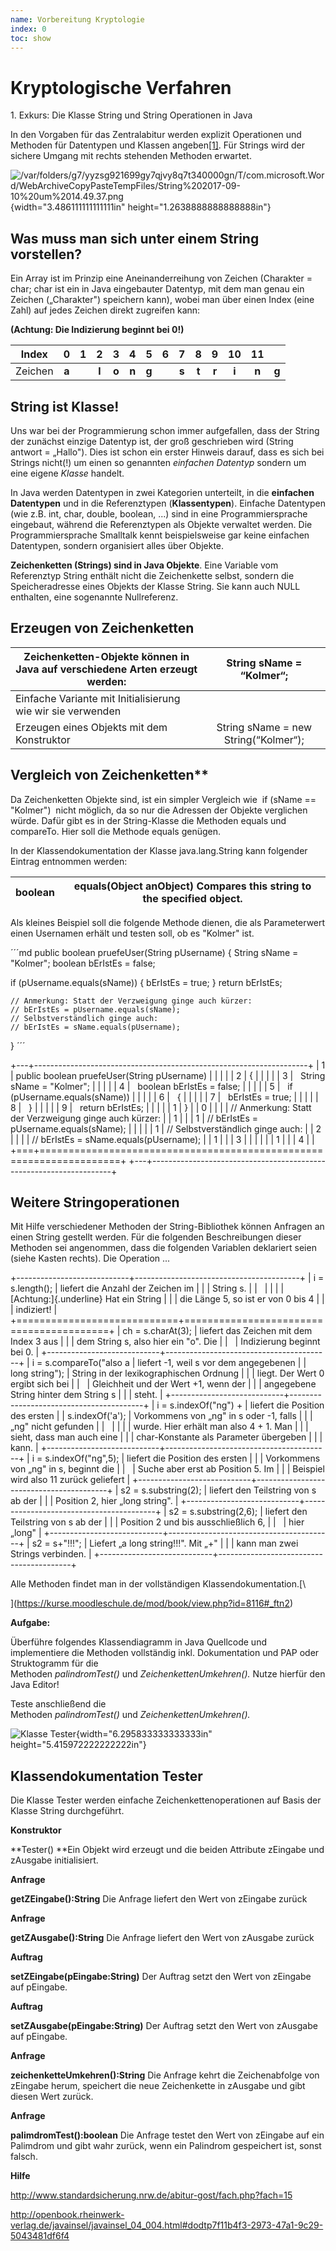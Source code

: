 ```yaml
---
name: Vorbereitung Kryptologie
index: 0
toc: show
---
```


# Kryptologische Verfahren

1\. Exkurs: Die Klasse String und String Operationen in Java

In den Vorgaben für das Zentralabitur werden explizit Operationen und
Methoden für Datentypen und Klassen
angeben[\[1\]](https://www.standardsicherung.schulministerium.nrw.de/cms/zentralabitur-gost/faecher/getfile.php?file=5438).
Für Strings wird der sichere Umgang mit rechts stehenden Methoden
erwartet.

![/var/folders/g7/yyzsg921699gy7qjvy8q7t340000gn/T/com.microsoft.Word/WebArchiveCopyPasteTempFiles/String%202017-09-10%20um%2014.49.37.png](./Bilder/stringoperationen/image1.png){width="3.486111111111111in"
height="1.2638888888888888in"} 

## Was muss man sich unter einem String vorstellen?

Ein Array ist im Prinzip eine Aneinanderreihung von Zeichen (Charakter =
char; char ist ein in Java eingebauter Datentyp, mit dem man genau ein
Zeichen („Charakter") speichern kann), wobei man über einen Index (eine
Zahl) auf jedes Zeichen direkt zugreifen kann: 

**(Achtung: Die Indizierung beginnt bei 0!)**


|  Index  |   0   | 1 |   2   |   3   |   4   |   5   | 6 |   7   |   8   |   9   |   10  |   11  |       |
|:-------:|:-----:|:-:|:-----:|:-----:|:-----:|:-----:|:-:|:-----:|:-----:|:-----:|:-----:|:-----:|:-----:|
| Zeichen | **a** |   | **l** | **o** | **n** | **g** |   | **s** | **t** | **r** | **i** | **n** | **g** |

## String ist Klasse!

Uns war bei der Programmierung schon immer aufgefallen, dass der String
der zunächst einzige Datentyp ist, der groß geschrieben wird (String
antwort = „Hallo"). Dies ist schon ein erster Hinweis darauf, dass es
sich bei Strings nicht(!) um einen so genannten *einfachen
Datentyp* sondern um eine eigene *Klasse* handelt.

In Java werden Datentypen in zwei Kategorien unterteilt, in
die **einfachen Datentypen** und in die Referenztypen
(**Klassentypen**). Einfache Datentypen (wie z.B. int, char, double,
boolean, ...) sind in eine Programmiersprache eingebaut, während die
Referenztypen als Objekte verwaltet werden. Die Programmiersprache
Smalltalk kennt beispielsweise gar keine einfachen Datentypen, sondern
organisiert alles über Objekte.

**Zeichenketten (Strings) sind in Java Objekte**. Eine Variable vom
Referenztyp String enthält nicht die Zeichenkette selbst, sondern die
Speicheradresse eines Objekts der Klasse String. Sie kann auch NULL
enthalten, eine sogenannte Nullreferenz.

## Erzeugen von Zeichenketten

| Zeichenketten-Objekte können in Java auf verschiedene Arten erzeugt werden: |       String sName = “Kolmer“;       |
|-----------------------------------------------------------------------------|:------------------------------------:|
| Einfache Variante mit Initialisierung wie wir sie verwenden                 |                                      |
| Erzeugen eines Objekts mit dem Konstruktor                                  | String sName = new String(“Kolmer“); |

## Vergleich von Zeichenketten**

Da Zeichenketten Objekte sind, ist ein simpler Vergleich wie  if (sName
== "Kolmer")  nicht möglich, da so nur die Adressen der Objekte
verglichen würde. Dafür gibt es in der String-Klasse die Methoden equals
und compareTo. Hier soll die Methode equals genügen.

In der Klassendokumentation der Klasse java.lang.String kann folgender
Eintrag entnommen werden:

| boolean | equals(Object anObject)  Compares this string to the specified object. |
|:-------:|:----------------------------------------------------------------------:|

Als kleines Beispiel soll die folgende Methode dienen, die als
Parameterwert einen Usernamen erhält und testen soll, ob es "Kolmer"
ist. 

´´´md
public boolean pruefeUser(String pUsername)
{
  String sName = "Kolmer";
  boolean bErIstEs = false;
  
  if (pUsername.equals(sName))
  {
    bErIstEs = true;
  }
    return bErIstEs;

    // Anmerkung: Statt der Verzweigung ginge auch kürzer:
    // bErIstEs = pUsername.equals(sName);
    // Selbstverständlich ginge auch:
    // bErIstEs = sName.equals(pUsername);
}
´´´ 

+---+--------------------------------------------------------------------+
| 1 | public boolean pruefeUser(String pUsername)                        |
|   |                                                                    |
| 2 | {                                                                  |
|   |                                                                    |
| 3 |   String sName = \"Kolmer\";                                       |
|   |                                                                    |
| 4 |   boolean bErIstEs = false;                                        |
|   |                                                                    |
| 5 |   if (pUsername.equals(sName))                                     |
|   |                                                                    |
| 6 |   {                                                                |
|   |                                                                    |
| 7 |   bErIstEs = true;                                                 |
|   |                                                                    |
| 8 |   }                                                                |
|   |                                                                    |
| 9 |   return bErIstEs;                                                 |
|   |                                                                    |
| 1 | }                                                                  |
| 0 |                                                                    |
|   | // Anmerkung: Statt der Verzweigung ginge auch kürzer:             |
| 1 |                                                                    |
| 1 | // bErIstEs = pUsername.equals(sName);                             |
|   |                                                                    |
| 1 | // Selbstverständlich ginge auch:                                  |
| 2 |                                                                    |
|   | // bErIstEs = sName.equals(pUsername);                             |
| 1 |                                                                    |
| 3 |                                                                    |
|   |                                                                    |
| 1 |                                                                    |
| 4 |                                                                    |
+===+====================================================================+
+---+--------------------------------------------------------------------+

## Weitere Stringoperationen 

Mit Hilfe verschiedener Methoden der String-Bibliothek können Anfragen
an einen String gestellt werden. Für die folgenden Beschreibungen dieser
Methoden sei angenommen, dass die folgenden Variablen deklariert seien
(siehe Kasten rechts). Die Operation ...

+----------------------------+-----------------------------------------+
| i = s.length();            | liefert die Anzahl der Zeichen im       |
|                            | String s.                               |
|                            |                                         |
|                            | [Achtung:]{.underline} Hat ein String   |
|                            | die Länge 5, so ist er von 0 bis 4      |
|                            | indiziert!                              |
+============================+=========================================+
| ch = s.charAt(3);          | liefert das Zeichen mit dem Index 3 aus |
|                            | dem String s, also hier ein "o". Die    |
|                            | Indizierung beginnt bei 0.              |
+----------------------------+-----------------------------------------+
| i = s.compareTo(\"also a   | liefert -1, weil s vor dem angegebenen  |
| long string\");            | String in der lexikographischen Ordnung |
|                            | liegt. Der Wert 0 ergibt sich bei       |
|                            | Gleichheit und der Wert +1, wenn der    |
|                            | angegebene String hinter dem String s   |
|                            | steht.                                  |
+----------------------------+-----------------------------------------+
| i = s.indexOf(\"ng\") +    | liefert die Position des ersten         |
| s.indexOf('a');            | Vorkommens von „ng" in s oder -1, falls |
|                            | „ng" nicht gefunden                     |
|                            |                                         |
|                            | wurde. Hier erhält man also 4 + 1. Man  |
|                            | sieht, dass man auch eine               |
|                            | char-Konstante als Parameter übergeben  |
|                            | kann.                                   |
+----------------------------+-----------------------------------------+
| i = s.indexOf(\"ng\",5);   | liefert die Position des ersten         |
|                            | Vorkommens von „ng" in s, beginnt die   |
|                            | Suche aber erst ab Position 5. Im       |
|                            | Beispiel wird also 11 zurück geliefert  |
+----------------------------+-----------------------------------------+
| s2 = s.substring(2);       | liefert den Teilstring von s ab der     |
|                            | Position 2, hier „long string".         |
+----------------------------+-----------------------------------------+
| s2 = s.substring(2,6);     | liefert den Teilstring von s ab der     |
|                            | Position 2 und bis ausschließlich 6,    |
|                            | hier „long"                             |
+----------------------------+-----------------------------------------+
| s2 = s+"!!!";              | Liefert „a long string!!!". Mit „+"     |
|                            | kann man zwei Strings verbinden.        |
+----------------------------+-----------------------------------------+

Alle Methoden findet man in der vollständigen Klassendokumentation.[\

](https://kurse.moodleschule.de/mod/book/view.php?id=8116#_ftn2)

**Aufgabe:**

Überführe folgendes Klassendiagramm in Java Quellcode und implementiere
die Methoden vollständig inkl. Dokumentation und PAP oder Struktogramm
für die Methoden *palindromTest()* und *ZeichenkettenUmkehren().* Nutze
hierfür den Java Editor!

Teste anschließend die
Methoden *palindromTest()* und *ZeichenkettenUmkehren().*

![Klasse Tester](./Bilder/stringoperationen/image2.png){width="6.295833333333333in"
height="5.415972222222222in"}

## Klassendokumentation Tester

Die Klasse Tester werden einfache Zeichenkettenoperationen auf Basis der
Klasse String durchgeführt.

**Konstruktor**

**Tester() **Ein Objekt wird erzeugt und die beiden Attribute zEingabe
und zAusgabe initialisiert.

**Anfrage**

**getZEingabe():String** Die Anfrage liefert den Wert von zEingabe
zurück

**Anfrage**

**getZAusgabe():String** Die Anfrage liefert den Wert von zAusgabe
zurück

**Auftrag**

**setZEingabe(pEingabe:String)** Der Auftrag setzt den Wert von zEingabe
auf pEingabe.

**Auftrag**

**setZAusgabe(pEingabe:String)** Der Auftrag setzt den Wert von zAusgabe
auf pEingabe.

**Anfrage**

**zeichenketteUmkehren():String** Die Anfrage kehrt die Zeichenabfolge
von zEingabe herum, speichert die neue Zeichenkette in zAusgabe und gibt
diesen Wert zurück.

**Anfrage**

**palimdromTest():boolean** Die Anfrage testet den Wert von zEingabe auf
ein Palimdrom und gibt wahr zurück, wenn ein Palindrom gespeichert ist,
sonst falsch.

**Hilfe**

http://www.standardsicherung.nrw.de/abitur-gost/fach.php?fach=15

http://openbook.rheinwerk-verlag.de/javainsel/javainsel_04_004.html#dodtp7f11b4f3-2973-47a1-9c29-5043481df6f4
